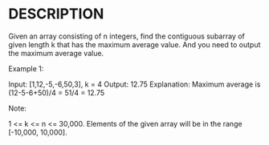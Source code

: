 # DESCRIPTION

Given an array consisting of n integers, find the contiguous subarray of given length k that has the maximum average value. And you need to output the maximum average value.

Example 1:

Input: [1,12,-5,-6,50,3], k = 4
Output: 12.75
Explanation: Maximum average is (12-5-6+50)/4 = 51/4 = 12.75
 

Note:

1 <= k <= n <= 30,000.
Elements of the given array will be in the range [-10,000, 10,000].